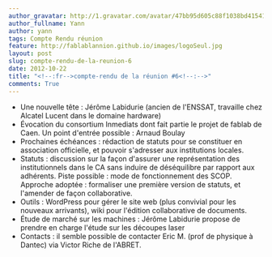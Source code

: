 ```yaml
---
author_gravatar: http://1.gravatar.com/avatar/47bb95d605c88f1038bd415412814eae?s=96&d=mm&r=g
author_fullname: Yann
author: yann
tags: Compte Rendu réunion
feature: http://fablablannion.github.io/images/logoSeul.jpg
layout: post
slug: compte-rendu-de-la-reunion-6
date: 2012-10-22
title: "<!--:fr-->compte-rendu de la réunion #6<!--:-->"
comments: True
---
```

  * Une nouvelle tête : Jérôme Labidurie (ancien de l'ENSSAT, travaille chez Alcatel Lucent dans le domaine hardware)
  * Évocation du consortium Inmediats dont fait partie le projet de fablab de Caen. Un point d'entrée possible : Arnaud Boulay
  * Prochaines échéances : rédaction de statuts pour se constituer en association officielle, et pouvoir s'adresser aux institutions locales.
  * Statuts : discussion sur la façon d'assurer une représentation des institutionnels dans le CA sans induire de déséquilibre par rapport aux adhérents. Piste possible : mode de fonctionnement des SCOP. Approche adoptée : formaliser une première version de statuts, et l'amender de façon collaborative.
  * Outils : WordPress pour gérer le site web (plus convivial pour les nouveaux arrivants), wiki pour l'édition collaborative de documents.
  * Étude de marché sur les machines : Jérôme Labidurie propose de prendre en charge l'étude sur les découpes laser
  * Contacts : il semble possible de contacter Eric M. (prof de physique à Dantec) via Victor Riche de l'ABRET.


